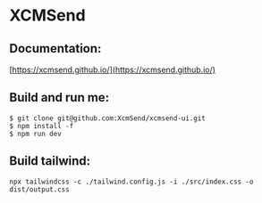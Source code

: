 # XCMSend

## Documentation:   
[https://xcmsend.github.io/](https://xcmsend.github.io/)   

## Build and run me:    
```
$ git clone git@github.com:XcmSend/xcmsend-ui.git    
$ npm install -f
$ npm run dev
```


## Build tailwind:

```
npx tailwindcss -c ./tailwind.config.js -i ./src/index.css -o dist/output.css
```


